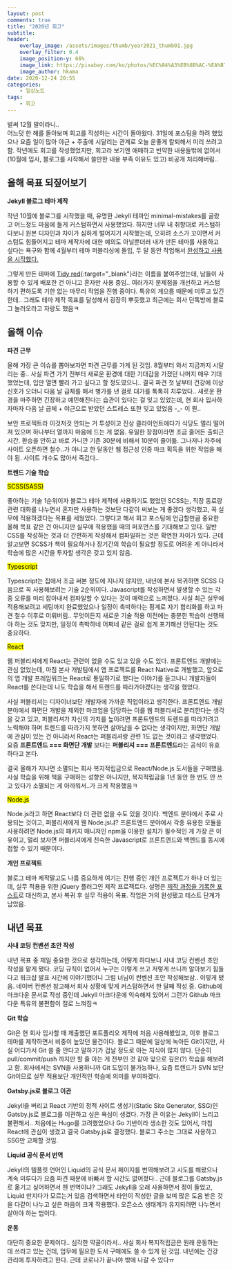 ```yaml
---
layout: post
comments: true
title: "2020년 회고"
subtitle:
header:
    overlay_image: /assets/images/thumb/year2021_thumb01.jpg
    overlay_filter: 0.4
    image_position-y: 66%
    image_link: https://pixabay.com/ko/photos/%EC%84%A3%EB%8B%AC-%EA%B7%B8%EB%AF%90-%EC%83%88-%ED%95%B4%EC%9D%98-%EC%9D%B4%EB%B8%8C-5829158/
    image_author: hkama
date: 2020-12-24 20:55
categories:
    - 일상노트
tags:
    - 회고
---
```


벌써 12월 말이라니..  
어느덧 한 해를 돌아보며 회고를 작성하는 시간이 돌아왔다. 31일에 포스팅을 하려 했었으나 요즘 일이 많아 야근 + 주출에 시달리는 관계로 오늘 운좋게 칼퇴해서 미리 쓰려고 함. 작년에도 회고를 작성했었지만, 회고라 보기엔 애매하고 빈약한 내용들밖에 없어서(10월에 입사, 블로그를 시작해서 쓸만한 내용 부족 이유도 있고) 비공개 처리해버림..

## 올해 목표 되짚어보기

**Jekyll 블로그 테마 제작**

작년 10월에 블로그를 시작했을 때, 유명한 Jekyll 테마인 minimal-mistakes를 골랐고 어느정도 마음에 들게 커스텀하면서 사용했었다. 하지만 너무 내 취향대로 커스텀하다보니 원본 디자인과 차이가 심하게 벌어지기 시작했는데, 오히려 소스가 꼬이면서 커스텀도 힘들어지고 테마 제작자에 대한 예의도 아닐뿐더러 내가 만든 테마를 사용하고 싶다는 욕구와 함께 4월부터 테마 퍼블리싱에 돌입, 두 달 동안 작업해서 [완성하고 사용을 시작했다.](/2020/06/24/made-jekyll-theme/)

그렇게 만든 테마에 [Tidy red](https://tidyred.github.io/){:target="_blank"}라는 이름을 붙여주었는데, 남들이 사용할 수 있게 배포한 건 아니고 혼자만 사용 중임.. 여러가지 문제점을 개선하고 커스텀하기 편하도록 기한 없는 마무리 작업을 진행 중이다. 특유의 게으름 때문에 미루고 있긴 한데.. 그래도 테마 제작 목표를 달성해서 굉장히 뿌듯했고 최근에는 회사 단톡방에 블로그 놀러오라고 자랑도 했음ㅋ

## 올해 이슈

**파견 근무**

올해 가장 큰 이슈를 뽑아보자면 파견 근무를 가게 된 것임. 8월부터 와서 지금까지 시달리는 중.. 사실 파견 가기 전부터 새로운 환경에 대한 기대감을 가졌던 나머지 매우 기대했었는데, 입만 열면 빨리 가고 싶다고 할 정도였으니.. 결국 파견 첫 날부터 건강에 이상 신호가 오더니 다음 날 급체를 해서 병가를 낸 걸로 대가를 톡톡히 치루었다.. 새로운 환경을 마주하면 긴장하고 예민해진다는 습관이 있다는 걸 잊고 있었는데, 현 회사 입사하자마자 다음 날 급체 + 야근으로 받았던 스트레스 또한 잊고 있었음 -_- 이 뭔..

보안 프로젝트라 이것저것 안되는 거 투성이고 진상 클라이언트에다가 식당도 멀리 떨어져 있으며 하나부터 열까지 마음에 드는 게 없음. 유일한 장점이라면 조금 줄어든 출퇴근 시간. 환승을 안하고 바로 가니깐 기존 30분에 비해서 10분이 줄어듦. 그나저나 차주에 사이트 오픈하면 철수..가 아니고 한 달동안 웹 접근성 인증 마크 획득을 위한 작업을 해야 됨. 사이트 개수도 많아서 죽겄다..

**트렌드 기술 학습**

<mark>SCSS(SASS)</mark>

좋아하는 기술 1순위이자 블로그 테마 제작에 사용하기도 했었던 SCSS는, 직장 동료랑 관련 대화를 나누면서 혼자만 사용하는 것보단 다같이 써보는 게 좋겠다 생각했고, 꼭 실무에 적용하겠다는 목표를 세웠었다. 그렇다고 해서 회고 포스팅에 언급할만큼 중요한 올해 목표 같은 건 아니지만 실무에 적용했을 때의 퍼포먼스를 기대해보고 있다. 일반 CSS를 작성하는 것과 더 간편하게 작성해서 컴파일하는 것은 확연한 차이가 있다. 근데 알고보면 SCSS가 책이 필요하거나 장기간의 학습이 필요할 정도로 어려운 게 아니라서 학습에 많은 시간을 투자할 생각은 갖고 있지 않음.

<mark>Typescript</mark>

Typescript는 집에서 조금 써본 정도에 지나지 않지만, 내년에 본사 복귀하면 SCSS 다음으로 꼭 사용해보려는 기술 2순위이다. Javascript를 작성하면서 발생할 수 있는 각종 오류를 미리 잡아내서 컴파일할 수 있다는 것이 매력으로 느껴졌다. 사실 최근 실무에 적용해보려고 세팅까지 완료했었으나 일정이 촉박하다는 핑계로 자기 합리화를 하고 파견 철수 이후로 미뤄버림.. 무엇이든지 새로운 기술 적용 이전에는 충분한 학습이 선행돼야 하는 것도 맞지만, 일정이 촉박하네 어쩌네 같은 걸로 쉽게 포기해선 안된다는 것도 중요하다.

<mark>React</mark>

웹 퍼블리셔에게 React는 관련이 없을 수도 있고 있을 수도 있다. 프론트엔드 개발에는 관심 없었는데, 마침 본사 개발팀에서 앱 프로젝트를 React Native로 개발했고, 앞으로의 앱 개발 프레임워크는 React로 통일하기로 했다는 이야기를 듣고나니 개발자들이 React를 쓴다는데 나도 학습을 해서 트렌드를 따라가야겠다는 생각을 했었다.

사실 퍼블리셔는 디자이너보단 개발자에 가까운 직업이라고 생각한다. 프론트엔드 개발 분야에서 화면단 개발을 제외한 마크업을 담당하는 이를 웹 퍼블리셔로 분리한다는 생각을 갖고 있고, 퍼블리셔가 자신의 가치를 높이려면 프론트엔드의 트렌드를 따라가려고 노력해야 하며 트렌드를 따라가지 못하면 살아남을 수 없다는 생각이지만, 화면단 개발에 관심이 있는 건 아니라서 React는 퍼블리셔랑 관련 1도 없는 것이라고 생각했었다. 요즘 **프론트엔드 === 화면단 개발** 보다는 **퍼블리셔 === 프론트엔드**라는 공식이 유효하다고 본다.

결국 올해가 지나면 소멸되는 회사 복지적립금으로 React/Node.js 도서들을 구매했음. 사실 학습을 위해 책을 구매하는 성향은 아니지만, 복지적립금을 1년 동안 한 번도 안 쓰고 있다가 소멸되는 게 아까워서..가 크게 작용했음ㅋ

<mark>Node.js</mark>

Node.js라고 하면 React보다 더 관련 없을 수도 있을 것이다. 백엔드 분야에서 주로 사용되는 것이고, 퍼블리셔에게 웬 Node.js냐? 프론트엔드 분야에서 각종 유용한 모듈을 사용하려면 Node.js의 패키지 매니저인 npm을 이용한 설치가 필수적인 게 가장 큰 이유이고, 멀리 보자면 퍼블리셔에게 친숙한 Javascript로 프론트엔드와 백엔드를 동시에 접할 수 있기 때문이다.

**개인 프로젝트**

블로그 테마 제작말고도 나름 중요하게 여기는 진행 중인 개인 프로젝트가 하나 더 있는데, 실무 적용을 위한 jQuery 플러그인 제작 프로젝트다. 설명은 [제작 과정을 기록한 포스트](/2020/10/15/making-jquery-plugin/)로 대신하고, 본사 복귀 후 실무 적용이 목표. 작업은 거의 완성됐고 테스트 단계가 남았음.

## 내년 목표

**사내 코딩 컨벤션 초안 작성**

내년 목표 중 제일 중요한 것으로 생각하는데, 어떻게 하다보니 사내 코딩 컨벤션 초안 작성을 맡게 됐다. 코딩 규칙이 없어서 누구는 이렇게 쓰고 저렇게 쓰니까 알아보기 힘들다고 워크샵 발표 시간에 이야기했더니 그럼 너님이 컨벤션 초안 작성해보삼.. 이렇게 됐음. 네이버 컨벤션 참고해서 회사 상황에 맞게 커스텀하면서 한 달째 작성 중. Github에 마크다운 문서로 작성 중인데 Jekyll 마크다운에 익숙해져 있어서 그런가 Github 마크다운 특유의 불편함이 절로 느껴짐ㅋ

**Git 학습**

Git은 현 회사 입사할 때 제출했던 포트폴리오 제작에 처음 사용해봤었고, 이후 블로그 테마를 제작하면서 비중이 높았던 물건이다. 블로그 때문에 일상에 녹아든 Git이지만, 사실 어디가서 Git 쓸 줄 안다고 말하기가 겁날 정도로 아는 지식이 많지 않다. 단순히 pull/commit/push 까지만 할 줄 아는 게 전부인 것 같아 앞으로 깊은(?) 학습을 해보려고 함. 회사에서는 SVN을 사용하니까 Git 도입이 불가능하나, 요즘 트렌드가 SVN 보단 Git이므로 실무 적용보단 개인적인 학습에 의미를 부여하겠다.

**Gatsby.js로 블로그 이관**

Jekyll을 버리고 React 기반의 정적 사이트 생성기(Static Site Generator, SSG)인 Gatsby.js로 블로그를 이관하고 싶은 욕심이 생겼다. 가장 큰 이유는 Jekyll이 느리고 불편해서.. 처음에는 Hugo를 고려했었으나 Go 기반이라 생소한 것도 있어서, 마침 React에 관심이 생겼고 결국 Gatsby.js로 결정했다. 블로그 주소는 그대로 사용하고 SSG만 교체할 것임.

**Liquid 공식 문서 번역**

Jekyll의 템플릿 언어인 Liquid의 공식 문서 페이지를 번역해보려고 시도를 해봤으나 계속 미루다가 요즘 파견 때문에 바빠서 할 시간도 없어졌다.. 근데 블로그를 Gatsby.js로 옮기고 싶어하면서 웬 번역이냐? 그래도 Jekyll을 오래 사용하면서 정이 들었고, Liquid 만지다가 모르는거 있음 검색하면서 타인이 작성한 글을 보며 많은 도움 받은 것을 다같이 나누고 싶은 마음이 크게 작용했다. 오픈소스 생태계가 유지되려면 나누면서 살아야 하는 법이다.

**운동**

대단히 중요한 문제이다.. 심각한 약골이라서.. 사실 회사 복지적립금은 원래 운동하는 데 쓰라고 있는 건데, 업무에 필요한 도서 구매에도 쓸 수 있게 된 것임. 내년에는 건강 관리에 투자하려고 한다. 근데 코로나가 끝나야 밖에 나갈 수 있다ㅠ